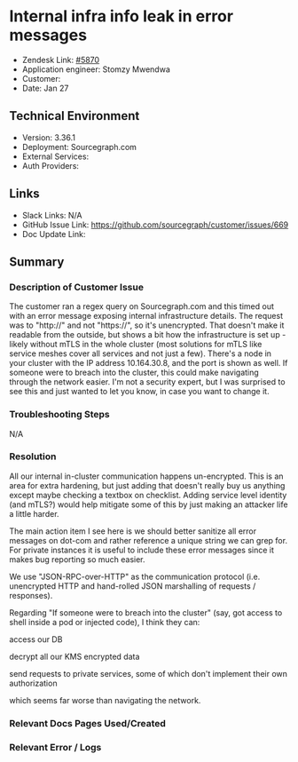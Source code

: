 
# Internal infra info leak in error messages <!-- Ticket Title  Hint: include keywords to make it searchable -->

- Zendesk Link: [#5870](https://sourcegraph.zendesk.com/agent/tickets/5870)
- Application engineer: Stomzy Mwendwa
- Customer: <!-- Redact if this contains personally identifying information -->
- Date: Jan 27

<!-- Data populated from integration, speak to Ben Gordon or Michael Bali if not working -->
<!-- During Internal team trial, fill missing data manually (we are waiting for all data to sync) -->

## Technical Environment
- Version: ​3.36.1
- Deployment: Sourcegraph.com
- External Services:
- Auth Providers:


## Links
<!-- Data for application engineer manual entry -->
- Slack Links: N/A
- GitHub Issue Link: https://github.com/sourcegraph/customer/issues/669
- Doc Update Link:

## Summary
### Description of Customer Issue
The customer ran a regex query on Sourcegraph.com and this timed out with an error message exposing internal infrastructure details. The request was to "http://" and not "https://", so it's unencrypted. That doesn't make it readable from the outside, but shows a bit how the infrastructure is set up - likely without mTLS in the whole cluster (most solutions for mTLS like service meshes cover all services and not just a few). There's a node in your cluster with the IP address 10.164.30.8, and the port is shown as well. If someone were to breach into the cluster, this could make navigating through the network easier.
I'm not a security expert, but I was surprised to see this and just wanted to let you know, in case you want to change it.
### Troubleshooting Steps
N/A
### Resolution
All our internal in-cluster communication happens un-encrypted. This is an area for extra hardening, but just adding that doesn't really buy us anything except maybe checking a textbox on checklist. Adding service level identity (and mTLS?) would help mitigate some of this by just making an attacker life a little harder.

The main action item I see here is we should better sanitize all error messages on dot-com and rather reference a unique string we can grep for. For private instances it is useful to include these error messages since it makes bug reporting so much easier.

We use "JSON-RPC-over-HTTP" as the communication protocol (i.e. unencrypted HTTP and hand-rolled JSON marshalling of requests / responses).

Regarding "If someone were to breach into the cluster" (say, got access to shell inside a pod or injected code), I think they can:

access our DB

decrypt all our KMS encrypted data

send requests to private services, some of which don't implement their own authorization

which seems far worse than navigating the network.
### Relevant Docs Pages Used/Created

### Relevant Error / Logs
<!-- Please redact keys, tokens, and personal identifying information -->


<!-- Once complete, upload a copy to https://github.com/sourcegraph/support-tools-internal/tree/main/resolved-tickets as a .md file -->
<!-- Name the file 5870.md -->
